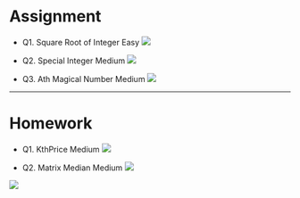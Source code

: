 # Assignment 

- Q1. Square Root of Integer Easy [![](https://img.shields.io/badge/-EASY-green)]()

- Q2. Special Integer Medium [![](https://img.shields.io/badge/-MEDIUM-yellow)]()

- Q3. Ath Magical Number Medium [![](https://img.shields.io/badge/-MEDIUM-yellow)]()

*** 

# Homework

- Q1. KthPrice Medium [![](https://img.shields.io/badge/-MEDIUM-yellow)]()

- Q2. Matrix Median Medium [![](https://img.shields.io/badge/-MEDIUM-yellow)]()


[![](https://img.shields.io/badge/github-blue?style=for-the-badge)](https://github.com/pashmash372)



[//]: # (https://img.shields.io/badge/-EASY-green)
[//]: # ()
[//]: # ()
[//]: # (https://img.shields.io/badge/-MEDIUM-yellow)

[//]: # ()
[//]: # ()
[//]: # (https://img.shields.io/badge/-HARD-red)